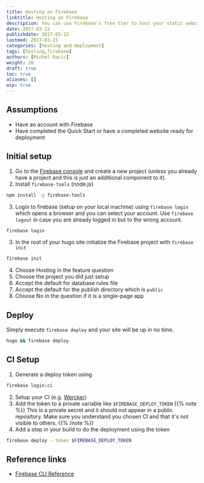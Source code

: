 ```yaml
---
title: Hosting on Firebase
linktitle: Hosting on Firebase
description: You can use Firebase's free tier to host your static website; this also gives you access to Firebase's NOSQL API.
date: 2017-03-12
publishdate: 2017-03-12
lastmod: 2017-03-15
categories: [hosting and deployment]
tags: [hosting,firebase]
authors: [Michel Racic]
weight: 20
draft: true
toc: true
aliases: []
wip: true
---
```


## Assumptions

- Have an account with Firebase
- Have completed the Quick Start or have a completed website ready for deployment

## Initial setup
1. Go to the [Firebase console](https://console.firebase.google.com) and create a new project (unless you already have a project and this is just an additional component to it). 
2. Install `firebase-tools` (node.js)

```sh
npm install -g firebase-tools
```

3. Login to firebase (setup on your local machine) using `firebase login` which opens a browser and you can select your account. Use `firebase logout` in case you are already logged in but to the wrong account.

```sh
firebase login
```

3. In the root of your hugo site initialize the Firebase project with `firebase init`

```sh
firebase init
```

4. Choose Hosting in the feature question
5. Choose the project you did just setup
6. Accept the default for database rules file
7. Accept the default for the publish directory which is `public`
8. Choose No in the question if it is a single-page app

## Deploy
Simply execute `firebase deploy` and your site will be up in no time.

```sh
hugo && firebase deploy
```

## CI Setup
1. Generate a deploy token using 

```sh
firebase login:ci
```

2. Setup your CI (e.g. [Wercker](/hosting-and-deployment/deployment-with-wercker))
3. Add the token to a private variable like `$FIREBASE_DEPLOY_TOKEN`
{{% note %}}
This is a private secret and it should not appear in a public repository. Make sure you understand you chosen CI and that it's not visible to others.
{{% /note %}}
4. Add a step in your build to do the deployment using the token

```sh
firebase deploy --token $FIREBASE_DEPLOY_TOKEN
```

## Reference links
* [Firebase CLI Reference](https://firebase.google.com/docs/cli/#administrative_commands)